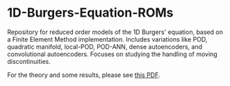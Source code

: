# 1D-Burgers-Equation-ROMs
Repository for reduced order models of the 1D Burgers' equation, based on a Finite Element Method implementation. Includes variations like POD, quadratic manifold, local-POD, POD-ANN, dense autoencoders, and convolutional autoencoders. Focuses on studying the handling of moving discontinuities.

For the theory and some results, please see [this PDF](path/to/1D_Burgers_Equation_ROMs.pdf).

